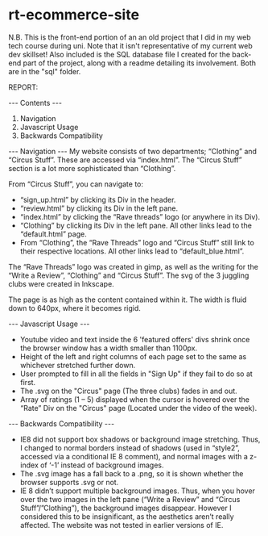 # rt-ecommerce-site

N.B. This is the front-end portion of an an old project that I did in my web tech course during uni.
Note that it isn't representative of my current web dev skillset! Also included is the SQL database
file I created for the back-end part of the project, along with a readme detailing its involvement.
Both are in the "sql" folder.

REPORT:

--- Contents ---
1. Navigation
2. Javascript Usage
3. Backwards Compatibility

--- Navigation ---
My website consists of two departments; “Clothing” and “Circus Stuff”. These are accessed via
“index.html”. The “Circus Stuff” section is a lot more sophisticated than “Clothing”.

From “Circus Stuff”, you can navigate to:
+ “sign_up.html” by clicking its Div in the header.
+ “review.html” by clicking its Div in the left pane.
+ “index.html” by clicking the “Rave threads” logo (or anywhere in its Div).
+ “Clothing” by clicking its Div in the left pane. All other links lead to the “default.html” page.
+ From “Clothing”, the “Rave Threads” logo and “Circus Stuff” still link to their respective
locations. All other links lead to “default_blue.html”.

The “Rave Threads” logo was created in gimp, as well as the writing for the “Write a Review”,
“Clothing” and “Circus Stuff”. The svg of the 3 juggling clubs were created in Inkscape.

The page is as high as the content contained within it. The width is fluid down to 640px, where it
becomes rigid.

--- Javascript Usage ---
+ Youtube video and text inside the 6 'featured offers' divs shrink once the browser window has a
width smaller than 1100px.
+ Height of the left and right columns of each page set to the same as whichever stretched further
down.
+ User prompted to fill in all the fields in "Sign Up" if they fail to do so at first.
+ The .svg on the "Circus" page (The three clubs) fades in and out.
+ Array of ratings (1 – 5) displayed when the cursor is hovered over the “Rate” Div on the "Circus"
page (Located under the video of the week).

--- Backwards Compatibility ---
+ IE8 did not support box shadows or background image stretching. Thus, I changed to normal borders
instead of shadows (used in “style2”, accessed via a conditional IE 8 comment), and normal images
with a z-index of ‘-1’ instead of background images.
+ The .svg image has a fall back to a .png, so it is shown whether the browser supports .svg or not.
+ IE 8 didn’t support multiple background images. Thus, when you hover over the two images in the
left pane (“Write a Review” and “Circus Stuff”/”Clothing”), the background images disappear. However
I considered this to be insignificant, as the aesthetics aren’t really affected. The website was not
tested in earlier versions of IE.
